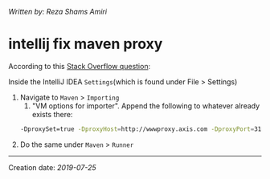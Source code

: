 _Written by: Reza Shams Amiri_
# intellij fix maven proxy

According to this [Stack Overflow question][JICCTUHPFMSO]:

Inside the IntelliJ IDEA `Settings`(which is found under File > Settings)
1. Navigate to `Maven` > `Importing`
   1. "VM options for importer". Append the following to whatever already exists there:
    ``` sh
    -DproxySet=true -DproxyHost=http://wwwproxy.axis.com -DproxyPort=3128
    ```
1. Do the same under `Maven` > `Runner`


* * *
Creation date: _2019-07-25_

[JICCTUHPFMSO]: https://stackoverflow.com/a/26483623/161312
